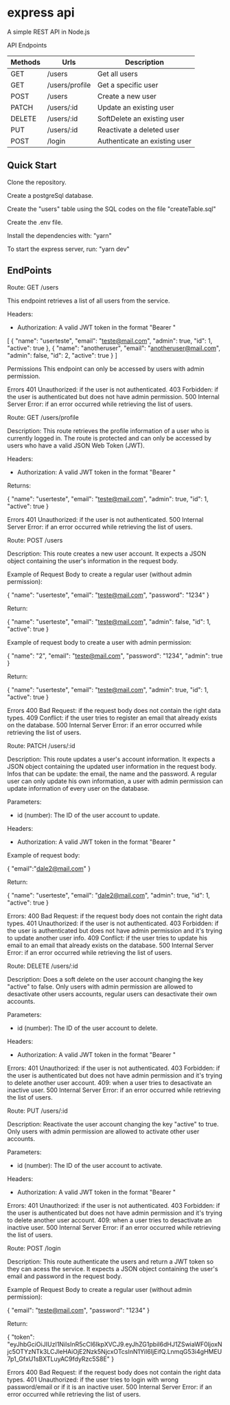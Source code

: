 # express api

A simple REST API in Node.js

API Endpoints

| Methods     | Urls             | Description                  |
| ----------- | -----------      | -----------                  |
| GET         | /users           |Get all users                 |
| GET         | /users/profile   |Get a specific user           |
| POST        | /users           |Create a new user             |
| PATCH       | /users/:id       |Update an existing user       |
| DELETE      | /users/:id       |SoftDelete an existing user   |
| PUT         | /users/:id       |Reactivate a deleted user     |
| POST        | /login           |Authenticate an existing user |

## Quick Start

Clone the repository.

Create a postgreSql database.

Create the "users" table using the SQL codes on the file "createTable.sql"

Create the .env file.

Install the dependencies with: "yarn"

To start the express server, run: "yarn dev"

## EndPoints 

Route: GET /users

This endpoint retrieves a list of all users from the service. 

Headers:
- Authorization: A valid JWT token in the format "Bearer <token>"


[
	{
		"name": "userteste",
		"email": "teste@mail.com",
		"admin": true,
		"id": 1,
		"active": true
	},
	{
		"name": "anotheruser",
		"email": "anotheruser@mail.com",
		"admin": false,
		"id": 2,
		"active": true
	}
]

Permissions
This endpoint can only be accessed by users with admin permission.

Errors
401 Unauthorized: if the user is not authenticated.
403 Forbidden: if the user is authenticated but does not have admin permission.
500 Internal Server Error: if an error occurred while retrieving the list of users.


Route: GET /users/profile

Description:
This route retrieves the profile information of a user who is currently logged in. The route is protected and can only be accessed by users who have a valid JSON Web Token (JWT). 

Headers:
- Authorization: A valid JWT token in the format "Bearer <token>"

Returns:

{
	"name": "userteste",
	"email": "teste@mail.com",
	"admin": true,
	"id": 1,
	"active": true
}

Errors
401 Unauthorized: if the user is not authenticated.
500 Internal Server Error: if an error occurred while retrieving the list of users.

Route: POST /users

Description:
This route creates a new user account. It expects a JSON object containing the user's information in the request body. 

Example of Request Body to create a regular user (without admin permission):

{
  "name": "userteste",
  "email": "teste@mail.com",
  "password": "1234"
}

Return:

{
	"name": "userteste",
	"email": "teste@mail.com",
	"admin": false,
	"id": 1,
	"active": true
}

Example of request body to create a user with admin permission: 

{
  "name": "2",
  "email": "teste@mail.com",
  "password": "1234",
  "admin": true
}

Return:

{
	"name": "userteste",
	"email": "teste@mail.com",
	"admin": true,
	"id": 1,
	"active": true
}

Errors
400 Bad Request: if the request body does not contain the right data types.
409 Conflict: if the user tries to register an email that already exists on the database. 
500 Internal Server Error: if an error occurred while retrieving the list of users.

Route: PATCH /users/:id

Description:
This route updates a user's account information. It expects a JSON object containing the updated user information in the request body. Infos that can be update: the email, the name and the password. A regular user can only update his own information, a user with admin permission can update information of every user on the database.

Parameters:
- id (number): The ID of the user account to update.

Headers:
- Authorization: A valid JWT token in the format "Bearer <token>"


Example of request body:

{
	"email":"dale2@mail.com"
}

Return:

{
	"name": "userteste",
	"email": "dale2@mail.com",
	"admin": true,
	"id": 1,
	"active": true
}

Errors:
400 Bad Request: if the request body does not contain the right data types.
401 Unauthorized: if the user is not authenticated.
403 Forbidden: if the user is authenticated but does not have admin permission and it's trying to update another user info.
409 Conflict: if the user tries to update his email to an email that already exists on the database. 
500 Internal Server Error: if an error occurred while retrieving the list of users.

Route: DELETE /users/:id

Description:
Does a soft delete on the user account changing the key "active" to false. Only users with admin permission are allowed to desactivate other users accounts, regular users can desactivate their own accounts. 

Parameters:
- id (number): The ID of the user account to delete.

Headers:
- Authorization: A valid JWT token in the format "Bearer <token>"

Errors:
401 Unauthorized: if the user is not authenticated.
403 Forbidden: if the user is authenticated but does not have admin permission and it's trying to delete another user account.
409: when a user tries to desactivate an inactive user.
500 Internal Server Error: if an error occurred while retrieving the list of users.

Route: PUT /users/:id

Description:
Reactivate the user account changing the key "active" to true. Only users with admin permission are allowed to activate other user accounts. 

Parameters:
- id (number): The ID of the user account to activate.

Headers:
- Authorization: A valid JWT token in the format "Bearer <token>"

Errors:
401 Unauthorized: if the user is not authenticated.
403 Forbidden: if the user is authenticated but does not have admin permission and it's trying to delete another user account.
409: when a user tries to desactivate an inactive user.
500 Internal Server Error: if an error occurred while retrieving the list of users.

Route: POST /login

Description:
This route authenticate the users and return a JWT token so they can acess the service. It expects a JSON object containing the user's email and password in the request body. 

Example of Request Body to create a regular user (without admin permission):

{
  "email": "teste@mail.com",
  "password": "1234"
}

Return:

{
	"token": "eyJhbGciOiJIUzI1NiIsInR5cCI6IkpXVCJ9.eyJhZG1pbiI6dHJ1ZSwiaWF0IjoxNjc5OTYzNTk3LCJleHAiOjE2Nzk5NjcxOTcsInN1YiI6IjEifQ.LnmqG53i4gHMEU7p1_GfxU1sBXTLuyAC9fdyRzc5S8E"
}


Errors
400 Bad Request: if the request body does not contain the right data types.
401 Unauthorized: if the user tries to login with wrong password/email or if it is an inactive user. 
500 Internal Server Error: if an error occurred while retrieving the list of users.
